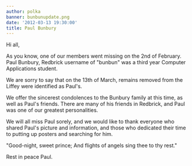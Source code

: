 ```yaml
---
author: polka
banner: bunbunupdate.png
date: '2012-03-13 19:30:00'
title: Paul Bunbury
---
```


Hi all,

As you know, one of our members went missing on the 2nd of February. Paul
Bunbury, Redbrick username of "bunbun" was a third year Computer Applications
student.

We are sorry to say that on the 13th of March, remains removed from the Liffey
were identified as Paul's.

 <!-- more -->

We offer the sincerest condolences to the Bunbury family at this time, as well
as Paul's friends. There are many of his friends in Redbrick, and Paul was one
of our greatest personalities.

We will all miss Paul sorely, and we would like to thank everyone who shared
Paul's picture and information, and those who dedicated their time to putting up
posters and searching for him.

"Good-night, sweet prince; And flights of angels sing thee to thy rest."

Rest in peace Paul.
